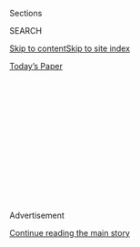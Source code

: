 <div id="app">

<div>

<div>

<div>

<div class="NYTAppHideMasthead css-1q2w90k e1suatyy0">

<div class="section css-ui9rw0 e1suatyy2">

<div class="css-eph4ug er09x8g0">

<div class="css-6n7j50">

</div>

<span class="css-1dv1kvn">Sections</span>

<div class="css-10488qs">

<span class="css-1dv1kvn">SEARCH</span>

</div>

[Skip to content](#site-content)[Skip to site
index](#site-index)

</div>

<div class="css-10698na e1huz5gh0">

</div>

</div>

<div id="masthead-bar-one" class="section hasLinks css-15hmgas e1csuq9d3">

<div class="css-uqyvli e1csuq9d0">

</div>

<div class="css-1uqjmks e1csuq9d1">

</div>

<div class="css-9e9ivx">

[](https://myaccount.nytimes3xbfgragh.onion/auth/login?response_type=cookie&client_id=vi)

</div>

<div class="css-1bvtpon e1csuq9d2">

[Today’s
Paper](https://www.nytimes3xbfgragh.onion/section/todayspaper)

</div>

</div>

</div>

</div>

<div data-aria-hidden="false">

<div id="site-content" data-role="main">

<div>

<div class="css-1aor85t" style="opacity:0.000000001;z-index:-1;visibility:hidden">

<div class="css-1hqnpie">

<div class="css-epjblv">

<span class="css-100wwgy">Eight Artists on the Influence of Tom of
Finland</span>

</div>

<div class="css-k008qs">

<div class="css-o5pzib">

<span class="css-18z7m18"></span>

<div>

</div>

</div>

<span class="css-1n6z4y">https://nyti.ms/3fVxqeT</span>

<div class="css-1705lsu">

<div class="css-4xjgmj">

<div class="css-4skfbu" data-role="toolbar" data-aria-label="Social Media Share buttons, Save button, and Comments Panel with current comment count" data-testid="share-tools">

  - 
  - 
  - 
  - 
    
    <div class="css-6n7j50">
    
    </div>

  - 

</div>

</div>

</div>

</div>

</div>

</div>

<div id="NYT_TOP_BANNER_REGION" class="css-13pd83m">

</div>

<div id="top-wrapper" class="css-1sy8kpn">

<div id="top-slug" class="css-l9onyx">

Advertisement

</div>

[Continue reading the main
story](#after-top)

<div class="ad top-wrapper" style="text-align:center;height:100%;display:block;min-height:250px">

<div id="top" class="place-ad" data-position="top" data-size-key="top">

</div>

</div>

<div id="after-top">

</div>

</div>

<div>

<div id="sponsor-wrapper" class="css-1hyfx7x">

<div id="sponsor-slug" class="css-19vbshk">

Supported by

</div>

[Continue reading the main
story](#after-sponsor)

<div id="sponsor" class="ad sponsor-wrapper" style="text-align:center;height:100%;display:block">

</div>

<div id="after-sponsor">

</div>

</div>

<div class="css-186x18t">

True Believers

</div>

<div class="css-1vkm6nb ehdk2mb0">

# Eight Artists on the Influence of Tom of Finland

</div>

Touko Valio Laaksonen, who would have been 100 this year, transformed
depictions of queer eroticism in art through his hyper-real,
hypermasculine style.

<div class="css-79elbk" data-testid="photoviewer-wrapper">

<div class="css-z3e15g" data-testid="photoviewer-wrapper-hidden">

</div>

<div class="css-1a48zt4 ehw59r15" data-testid="photoviewer-children">

![<span class="css-1l9o2ey e13ogyst0" data-aria-hidden="true">The artist
Tom of Finland at his house in Los Angeles in
1984.</span><span class="css-1nlbvxy e1z0qqy90" itemprop="copyrightHolder"><span class="css-1ly73wi e1tej78p0">Credit...</span><span><span>Photo
by Jack
Shear</span></span></span>](https://static01.graylady3jvrrxbe.onion/images/2020/07/13/t-magazine/13tmag-tomoffinland-slide-Q1LS/13tmag-tomoffinland-slide-Q1LS-articleLarge.jpg?quality=75&auto=webp&disable=upscale)

</div>

</div>

<div class="css-18e8msd">

<div class="css-vp77d3 epjyd6m0">

<div class="css-1baulvz">

By <span class="css-1baulvz last-byline" itemprop="name">John
Chiaverina</span>

</div>

</div>

  - 
    
    <div class="css-nv7ky2 e16638kd2">
    
    July 23,
    2020
    
    </div>

  - 
    
    <div class="css-4xjgmj">
    
    <div class="css-d8bdto" data-role="toolbar" data-aria-label="Social Media Share buttons, Save button, and Comments Panel with current comment count" data-testid="share-tools">
    
      - 
      - 
      - 
      - 
        
        <div class="css-6n7j50">
        
        </div>
    
      - 
    
    </div>
    
    </div>

</div>

</div>

<div class="section meteredContent css-1r7ky0e" name="articleBody" itemprop="articleBody">

<div class="css-1fanzo5 StoryBodyCompanionColumn">

<div class="css-53u6y8">

[Tom of
Finland](https://www.nytimes3xbfgragh.onion/2016/02/22/t-magazine/art/robert-mapplethorpe-tom-of-finland.html)’s
influence is so vast that it can be hard to calculate. Through sheer
force of imagination, the artist was able to manifest a hyper-real,
hypermasculine style of queer erotic illustration that would end up
inspiring not just legions of visual artists but entire subcultures. Any
time a stylist puts a young pop star in a leather biker cap for a
magazine shoot, the impact of Tom of Finland is not far-off.

The year 2020 marks the centennial of the birth of this artist, born
Touko Valio Laaksonen, who died in 1991. Exhibitions, both virtual and
in reopened spaces, have been staged or planned in locales as far-flung
as [Los
Angeles](https://www.nytimes3xbfgragh.onion/interactive/2015/08/20/t-magazine/los-angeles-city-guide.html),
[London](https://www.nytimes3xbfgragh.onion/2019/02/15/t-magazine/london-wellness.html),
Tokyo,
[Paris](https://www.nytimes3xbfgragh.onion/2019/02/26/t-magazine/paris-wellness.html),
[Berlin](https://www.nytimes3xbfgragh.onion/2018/08/23/t-magazine/berlin-guide.html)
and [Tallinn,
Estonia](https://www.nytimes3xbfgragh.onion/2018/07/24/travel/tallinn-estonia-vilnius-lithuania-52-places.html).
These commemorative shows are part of a larger, slower shift over the
past few decades, one that has seen the artist’s leather-clad figurative
work recast more firmly into an institutionally approved art
cannon.

</div>

</div>

<div id="t-true-believers-art-promo" class="section interactive-content interactive-size-scoop css-bvtwvj" data-id="100000007224768">

<div class="css-17ih8de interactive-body" data-sourceid="100000007224768">

[![](https://static01.graylady3jvrrxbe.onion/newsgraphics/2020/06/29/tmag-art-embeds-new/assets/images/art_issue_gif_special_editon.gif)](https://www.nytimes3xbfgragh.onion/issue/t-magazine/2020/07/02/true-believers-art-issue)

</div>

</div>

<div>

</div>

<div class="css-1fanzo5 StoryBodyCompanionColumn">

<div class="css-53u6y8">

In 2013, the artist’s work was included in a two-person exhibition with
the gay erotic art trailblazer — and, as it happens, the originator of
Laaksonen’s famous pseudonym — [Bob Mizer](http://bobmizer.org/) at the
[Museum of Contemporary Art, Los Angeles](https://www.moca.org/). Tom of
Finland drawings are in the permanent collection at the [Museum of
Modern
Art](https://www.nytimes3xbfgragh.onion/topic/organization/museum-of-modern-art)
in New York. Even Laaksonen’s home country and namesake, in which
homosexuality was criminalized until 1971, has come around to the
artist’s importance: In 2014, it made a series of stamps honoring Tom
of Finland, and a successful 2017 biopic was produced in the
country.

</div>

</div>

<div class="css-a7yk8a e73j0it0">

<div class="css-1xdhyk6 erfvjey0">

<span class="css-1ly73wi e1tej78p0">Image</span>

<div class="css-zjzyr8">

<div data-testid="lazyimage-container" style="height:529.088888888889px">

</div>

</div>

</div>

<span class="css-1l9o2ey e13ogyst0" data-aria-hidden="true">Tom of
Finland’s “Buddies”
(1973).</span><span class="css-1nlbvxy e1z0qqy90" itemprop="copyrightHolder"><span class="css-1ly73wi e1tej78p0">Credit...</span><span>Photo
by Brian Forrest. Courtesy of David Kordansky Gallery, Los
Angeles.</span></span>

<div class="css-1xdhyk6 erfvjey0">

<span class="css-1ly73wi e1tej78p0">Image</span>

<div class="css-zjzyr8">

<div data-testid="lazyimage-container" style="height:529.088888888889px">

</div>

</div>

</div>

<span class="css-1l9o2ey e13ogyst0" data-aria-hidden="true">The artist’s
“Untitled (From Kake Vol. 20 — ‘Pleasure
Park’).”</span><span class="css-1nlbvxy e1z0qqy90" itemprop="copyrightHolder"><span class="css-1ly73wi e1tej78p0">Credit...</span><span>Courtesy
of the Tom of Finland Foundation, Los Angeles, and David Kordansky
Gallery, Los Angeles</span></span>

</div>

<div class="css-1fanzo5 StoryBodyCompanionColumn">

<div class="css-53u6y8">

But the artist’s work has had a long road to wider acceptance. From a
young age, he took an interest in leather and uniforms — particularly
those of local loggers and farmers — which would become his primary
stylistic touchstone: Sailors flex and embrace in his work, and bikers
touch bulges. This early attraction was amplified during a stint **** in
the Finnish military, in which Laaksonen saw action in Finland’s 1941
Continuation War against the U.S.S.R., which landed his country on the
wrong side of World War II history until it **** switched sides late in
1944, and later through the emergent biker subculture, inspired by
[Marlon
Brando](https://www.nytimes3xbfgragh.onion/topic/person/marlon-brando)
in the 1953 film “The Wild One.” (It should be noted that though the
uniforms of the German military were an influence on the artist,
Laaksonen was decidedly anti-racist.)

An initially secretive postwar art practice begun **** while the artist
was working a day job at an advertising agency developed into a career,
spurred on **** by a successful submission, in 1956, **** to Mizer’s
magazine, Physique Pictorial, which had to be branded as a fitness
magazine as a cover, though that didn’t always work (Mizer was charged
with obscenity in 1954). Early pieces published under the Tom of Finland
moniker were more suggestive than explicit, but the artist’s work
evolved with the loosening of both legal and social constraints. Even
so, many of Laaksonen’s later, more explicit drawings retained the
winking affability seen in his more formative work.

</div>

</div>

<div class="css-1fanzo5 StoryBodyCompanionColumn">

<div class="css-53u6y8">

In 1978, Laaksonen made his first trip to Los Angeles, where he would
end up establishing the Tom of Finland Company with his muse and close
friend [Durk
Dehner](https://www.nytimes3xbfgragh.onion/slideshow/2016/02/23/t-magazine/inside-tom-house-tom-of-finland-in-los-angeles.html),
in order to fight rampant copyright infringement. That company would
expand into the nonprofit [Tom of Finland
Foundation](https://www.tomoffinland.org/), which to this day retains
headquarters in an Echo Park Craftsman house and continues to be an
important community hub.

</div>

</div>

<div>

</div>

<div class="css-79elbk" data-testid="photoviewer-wrapper">

<div class="css-z3e15g" data-testid="photoviewer-wrapper-hidden">

</div>

<div class="css-1a48zt4 ehw59r15" data-testid="photoviewer-children">

![<span class="css-1l9o2ey e13ogyst0" data-aria-hidden="true">Tom of
Finland’s house in the Echo Park neighborhood of Los Angeles, which is
now the headquarters of the Tom of Finland
Foundation.</span><span class="css-1nlbvxy e1z0qqy90" itemprop="copyrightHolder"><span class="css-1ly73wi e1tej78p0">Credit...</span><span>Photography
from the Rizzoli book “Tom House: Tom of Finland in Los Angeles” (2016).
Photo © Martyn
Thompson</span></span>](https://static01.graylady3jvrrxbe.onion/images/2020/07/13/t-magazine/13tmag-tomoffinland-slide-3QNG/13tmag-tomoffinland-slide-3QNG-articleLarge.jpg?quality=75&auto=webp&disable=upscale)

</div>

</div>

<div class="css-1fanzo5 StoryBodyCompanionColumn">

<div class="css-53u6y8">

Throughout this timeline, Tom of Finland has remained a quintessential
artist’s artist. In the early 1960s, the pioneering, boundary-pushing
gay artist [Robert
Mapplethorpe](https://www.nytimes3xbfgragh.onion/2018/11/23/t-magazine/robert-mappelthorpe-michael-cunningham-elif-batuman-hilton-als.html),
according to [Patti
Smith](https://www.nytimes3xbfgragh.onion/2015/10/07/t-magazine/patti-smith-m-train-objects.html),
discovered Tom of Finland’s work in a used bookstall in Times Square.
Mapplethorpe would become a crucial link in exposing Laaksonen’s work to
the contemporary art world. Mapplethorpe attended Laaksonen’s debut San
Francisco exhibition at the pioneering queer art gallery Fey-Way
Studios. Dehner facilitated the show, and Mapplethorpe’s enthusiasm
helped the artist land an exhibition at Robert Samuel Gallery in New
York two years later.

In 1985, the artist [Mike
Kelley](https://www.nytimes3xbfgragh.onion/2017/03/08/t-magazine/art/mike-kelley-mobile-homestead.html)
brought Tom of Finland to CalArts, the legendary Southern California art
school, to give a talk. In his introduction, Kelley called Tom of
Finland “an incredible inspiration in my work.” In context, it was a
bold statement. “CalArts was steeped within the dogma of conceptual art,
and Tom, of course, was anything but that,” the gallerist [David
Kordansky](https://tmagazine.blogs.nytimes3xbfgragh.onion/2014/09/10/david-kordansky-art-dealer-profile/),
who represents Tom of Finland’s work through the foundation, says.

S.R. Sharp, who is the vice-president and curator at the Tom of Finland
Foundation, says artists like Kelley revered Tom because his art did
nothing less than offer permission to explore sexuality and explicit
imagery in their own work. “And they always have remembered that,” Sharp
says. “And they’ve carried his legacy for many, many, many years.”

T talked to a wide range of artists about Tom of Finland’s influence for
**** what would have been his 100th
birthday.

</div>

</div>

<div class="css-79elbk" data-testid="photoviewer-wrapper">

<div class="css-z3e15g" data-testid="photoviewer-wrapper-hidden">

</div>

<div class="css-1a48zt4 ehw59r15" data-testid="photoviewer-children">

<div class="css-1xdhyk6 erfvjey0">

<span class="css-1ly73wi e1tej78p0">Image</span>

<div class="css-zjzyr8">

<div data-testid="lazyimage-container" style="height:352.5111111111111px">

</div>

</div>

</div>

<span class="css-1l9o2ey e13ogyst0" data-aria-hidden="true">An
installation view of “The Collectors,” curated by Elmgreen & Dragset, at
the Danish and Nordic Pavilions during the 2009 Venice
Biennale.</span><span class="css-1nlbvxy e1z0qqy90" itemprop="copyrightHolder"><span class="css-1ly73wi e1tej78p0">Credit...</span><span>Photo
by Anders Sune Berg
</span></span>

</div>

</div>

<div class="css-1fanzo5 StoryBodyCompanionColumn">

<div class="css-53u6y8">

### **[Elmgreen & Dragset](https://tmagazine.blogs.nytimes3xbfgragh.onion/2011/04/22/modern-amusement/), Berlin-based artist duo**

Tom of Finland’s art is unabashedly gay and celebratory of a subculture
and sexual rituals that were considered perverse when his drawings first
appeared in public. It seems absolutely devoid of the Protestant
reservedness, darkness, angst and pietism that has otherwise affected
the Nordic culture. In spite of the depictions of rough sexual
practices, there is something almost innocent and sweet about Tom of
Finland’s drawings, like it’s all playacting. Seen in today’s light, his
leather-clad muscle men don’t seem that different from [Tove Jansson’s
Moomintroll](https://www.nytimes3xbfgragh.onion/2016/12/15/t-magazine/art/moomin-tove-jansson-adventures-moominland.html)
fantasy figures.

When we curated the Nordic Pavilion at the 53rd Venice Biennale in 2009,
we installed a whole wall with Tom of Finland drawings. Even at that
time his art was considered controversial. It’s funny to think that only
a few years later Tom of Finland’s drawings appeared on national stamps
and on bedsheets and cushion covers from the traditional Finnish textile
company Finlayson, founded in 1820.

### **Cassils, Los Angeles-based performance artist**

Tom of Finland’s is probably the only artwork that I’ve ever jerked off
to. Those hot drawings scalded an impression onto my tender, young queer
brain fairly early on. I lived in Echo Park from 2009 to 2016. Visiting
Tom’s house was a refuge; knowing that it is still care taken by his
former lover enacts and makes present a rich, deep history. Its like a
portal to the queer culture I always aspired to but has mostly been
erased these days by digital platforms and
capitalism.

</div>

</div>

<div class="css-79elbk" data-testid="photoviewer-wrapper">

<div class="css-z3e15g" data-testid="photoviewer-wrapper-hidden">

</div>

<div class="css-1a48zt4 ehw59r15" data-testid="photoviewer-children">

<div class="css-1xdhyk6 erfvjey0">

<span class="css-1ly73wi e1tej78p0">Image</span>

<div class="css-zjzyr8">

<div data-testid="lazyimage-container" style="height:265.5111111111111px">

</div>

</div>

</div>

<span class="css-1l9o2ey e13ogyst0" data-aria-hidden="true">A portion of
the ceiling inside Tom of Finland’s Los Angeles
home.</span><span class="css-1nlbvxy e1z0qqy90" itemprop="copyrightHolder"><span class="css-1ly73wi e1tej78p0">Credit...</span><span>Photography
from the Rizzoli book “Tom House: Tom of Finland in Los Angeles” (2016).
Photo © Martyn Thompson</span></span>

</div>

</div>

<div class="css-1fanzo5 StoryBodyCompanionColumn">

<div class="css-53u6y8">

His formal mastery as a draftsman is really remarkable. You don’t see
people with that kind of skill set anymore. Forget about the subject
matter, the ability to draw that well is a pleasure to witness. Also,
the absurdity of Tom’s house as a living, breathing kinky institution: I
recall going there, and seeing this huge, huge butt plug holding open
the front door with this ancient Lab snoozing on the mat, and then,
looking up to the ceiling and instead of fixing a crack, they’d ****
hired a young queer artist, [Hector
Silva](http://www.worldoftomoffinland.com/tomsblog/weekly-artist-focus-hector-silva/),
to come in and paint a facade that’s as if you’re looking up somebody’s
kilt. That incredible amount of detail and labor and eroticism went into
absolutely every part of his life.

For a long time, there was no language around transness, or folks that
were gender nonconforming or nonbinary. And I think, similarly, perhaps
when Tom of Finland was forging this iconic style, he really took
ownership over his definition of what it was to be a homosexual, which
was perhaps, at that time, a term that was viewed as weak or derogatory.
For him to manifest this totally fantastical, empowered erotic vision,
it was completely contrary to that. So, I think that aspect of his
imagining is something that has definitely influenced me as an artist,
in terms of me being able to understand and forge a possibility for
myself.

### **[John Waters](https://www.nytimes3xbfgragh.onion/2015/11/20/t-magazine/my-10-favorite-books-john-waters.html), Baltimore-based filmmaker**

[Peter
Berlin](https://www.nytimes3xbfgragh.onion/2019/11/27/style/peter-berlin-the-70s-gay-sex-symbol-takes-new-york.html),
[Kenneth Anger](https://www.kennethanger.org/), Joe Dallesandro, Jeff
Stryker, [Jim
Morrison](https://www.nytimes3xbfgragh.onion/1971/07/09/archives/jim-morrison-25-lead-singer-with-doors-rock-group-dies.html),
[James
Bidgood](https://www.nytimes3xbfgragh.onion/2011/03/20/magazine/mag-20Bidgood-t.html),
[John
Rechy](https://www.nytimes3xbfgragh.onion/2013/12/01/us/a-first-gay-novel-a-poor-latino-boyhood-and-the-confluence.html),
even
[Elvis](https://www.nytimes3xbfgragh.onion/topic/person/elvis-presley)
and [James
Dean](https://www.nytimes3xbfgragh.onion/topic/person/james-dean). None
of them could have existed without Tom Of Finland’s art coming first. He
took the word “butch” and turned it into a lifestyle. No, a reason to
live.

</div>

</div>

<div class="css-1fanzo5 StoryBodyCompanionColumn">

<div class="css-53u6y8">

### **[Richard Hawkins](https://tmagazine.blogs.nytimes3xbfgragh.onion/2010/05/27/seeing-things-richard-hawkinss-haunted-houses/), Los Angeles-based artist**

Working for the Tom of Finland Company for several years, I was able to
see firsthand not only the breadth and amazing development of Tom’s
characters and story lines but also how widely seen the work became —
through distribution of Tom’s own publications but, more important, hand
to hand and fan to fan. I take from that a very valuable lesson about
artistic practice: By pursuing and portraying the particulars of your
own personal desires — as idiosyncratic, abhorrent, irresponsible or far
too subjective as your current situation may make it seem — you might
just someday inspire the lives of others, many of whom may be worlds and
lifetimes
away.

</div>

</div>

<div class="css-a7yk8a e73j0it0">

<div class="css-1xdhyk6 erfvjey0">

<span class="css-1ly73wi e1tej78p0">Image</span>

<div class="css-zjzyr8">

<div data-testid="lazyimage-container" style="height:515.5555555555555px">

</div>

</div>

</div>

<span class="css-1l9o2ey e13ogyst0" data-aria-hidden="true">G.B. Jones’s
“Girls Who Are Fans of Sailor Moon”
(1996).</span><span class="css-1nlbvxy e1z0qqy90" itemprop="copyrightHolder"><span class="css-1ly73wi e1tej78p0">Credit...</span><span>Courtesy
of the artist and Cooper Cole Gallery,
Toronto</span></span>

<div class="css-1xdhyk6 erfvjey0">

<span class="css-1ly73wi e1tej78p0">Image</span>

<div class="css-zjzyr8">

<div data-testid="lazyimage-container" style="height:515.5555555555555px">

</div>

</div>

</div>

<span class="css-1l9o2ey e13ogyst0" data-aria-hidden="true">Jones’s “Tom
Girls Go West”
(2001).</span><span class="css-1nlbvxy e1z0qqy90" itemprop="copyrightHolder"><span class="css-1ly73wi e1tej78p0">Credit...</span><span>Courtesy
of the artist and Cooper Cole Gallery,
Toronto</span></span>

</div>

<div class="css-1fanzo5 StoryBodyCompanionColumn">

<div class="css-53u6y8">

### **[Catherine Opie](https://www.nytimes3xbfgragh.onion/2019/10/02/t-magazine/catherine-opie.html), Los Angeles-based photographer**

As a longtime Angeleno and definitely someone who has been a part of a
larger queer leather community here, I know how important Tom of Finland
was in terms of brotherhood. So even though it wasn’t necessarily for
me, Tom’s house always provided an amazing community resource. But for
me as a dyke, I could not find myself in Tom of Finland’s work beyond
drag.

In a certain way, there was always a position of separatism with the
leather men compared to the leather dykes. Which is why I’m so
interested in the influence that Tom of Finland had on \[the Canadian
artist and publisher\] [G. B.
Jones](https://coopercolegallery.com/artist/g-b-jones/). For the first
time within G. B. Jones’s zines, in which she adopted the style of Tom
of Finland, I was able to see my own community and my own self, versus
the fantasies that many of us carried of being leather daddies.

Tom of Finland, what he modeled for us in his drawings, was actually a
butch drag. We ended up adopting this — it was a way for us to do drag
as a community. But G. B. Jones, with her drawings, all of a sudden made
it part of our queer culture — we could think of ourselves as being
women and leather dykes versus just doing
drag.

### **Simon Haas, of the Los Angeles-based artist duo the** **[Haas Brothers](http://www.thehaasbrothers.com/)**

My college boyfriend gave me a Tom of Finland Kake comic for my 21st
birthday, when I was studying at the Rhode Island School of Design. I
was a recently out-of-the-closet painting student filled with angst
about my sexuality and my art, and this was my first exposure to art
that made me feel like I belonged. Tom of Finland’s deft pencil work and
the immediate eroticism are enough to make any young gay boy a quick
fan, but after a decade of looking at his drawings, I understand that
his work transcends pornography and occupies a space of queer
spirituality. I came for the giant phalluses and stayed for the joy of
being a gay person. Tom’s drawings are unapologetically happy and have
not a shred of shame in them — an incredible rarity in any depiction of
homosexuality, even now. Tom had the fortitude of spirit to celebrate
men at *play* at a time when most of the world considered gay people to
be an abomination. I am 64 years his junior, and I have yet to discover
within myself the kind of fearless happiness that Tom manifested in his
work. Tom had such an abundance of radical self-acceptance that his work
continues to impart the spirit of self-love onto gay men everywhere. I
will never know Tom, but I can sincerely say that I love him with all my
heart.

</div>

</div>

<div class="css-79elbk" data-testid="photoviewer-wrapper">

<div class="css-z3e15g" data-testid="photoviewer-wrapper-hidden">

</div>

<div class="css-1a48zt4 ehw59r15" data-testid="photoviewer-children">

<div class="css-1xdhyk6 erfvjey0">

<span class="css-1ly73wi e1tej78p0">Image</span>

<div class="css-zjzyr8">

<div data-testid="lazyimage-container" style="height:308.0444444444445px">

</div>

</div>

</div>

<span class="css-1l9o2ey e13ogyst0" data-aria-hidden="true">Tom of
Finland’s “Sailor’s Dream”
(1959).</span><span class="css-1nlbvxy e1z0qqy90" itemprop="copyrightHolder"><span class="css-1ly73wi e1tej78p0">Credit...</span><span>Photo
by Brian Forrest. Courtesy of David Kordansky Gallery, Los
Angeles</span></span>

</div>

</div>

<div class="css-1fanzo5 StoryBodyCompanionColumn">

<div class="css-53u6y8">

### **[Brontez Purnell](https://www.whiting.org/awards/winners/brontez-purnell), Oakland, Calif.-based writer and artist**

We kind of take Tom of Finland for granted, because, let’s be honest, as
gay men, do we really need any more images of super muscular white
dudes? No, of course not. But, also, he was an excellent portraitist,
probably the last of the greatest of them, in a world where the camera
has become omni-accessible.

Also, when he was creating, I don’t think anybody really understood how
out of vogue or how hyper-questioned hypermasculinity would become. But
the thing that was absolutely radical was that he was doing this in the
’40s. When you do the residency \[Purnell was a resident at the Tom of
Finland Foundation in 2019\], you get access to his room, and I saw
drawings from when he was like 8 years old, and he’s doing these little
comics about cops and robbers. So, he was definitely all about dudes in
uniforms.

<div class="css-79elbk" data-testid="photoviewer-wrapper">

<div class="css-z3e15g" data-testid="photoviewer-wrapper-hidden">

</div>

<div class="css-1a48zt4 ehw59r15" data-testid="photoviewer-children">

<div class="css-zgakxe erfvjey0">

<span class="css-1ly73wi e1tej78p0">Image</span>

<div class="css-zjzyr8">

<div data-testid="lazyimage-container" style="height:529.088888888889px">

</div>

</div>

</div>

<span class="css-1l9o2ey e13ogyst0" data-aria-hidden="true">Tom of
Finland’s “The New Biker Stud”
(1969).</span><span class="css-1nlbvxy e1z0qqy90" itemprop="copyrightHolder"><span class="css-1ly73wi e1tej78p0">Credit...</span><span>Courtesy
of the Tom of Finland Foundation, Los Angeles, and David Kordansky
Gallery, Los Angeles</span></span>

</div>

</div>

When I was the artist in residence there, it says Tom of Finland, so you
would expect a bunch of German dudes in leather, but it was a pretty
diverse group of people. The people who run that organization are very,
very near and dear to me. I think they still have a very, very deep and
intentional hand in L.A. queer radical art. The month I was there, I saw
that house be a welcoming spot for so many different people — so many
walks of queer life.

It’s a thing that I think is seemingly dead in San Francisco — the house
is maybe the last bastion of the radical, queer, underground meeting
place. But also through the filter of these still amazing drawings. With
Tom of Finland, it’s important to be able to place him in his time
period. He was definitely doing something that was going to get his ass
killed, but he said, “This is my art. This is the type of beauty I want
to enact in the world,” and there is no way to not be in awe of
that.

<div class="css-79elbk" data-testid="photoviewer-wrapper">

<div class="css-z3e15g" data-testid="photoviewer-wrapper-hidden">

</div>

<div class="css-1a48zt4 ehw59r15" data-testid="photoviewer-children">

<div class="css-zgakxe erfvjey0">

<span class="css-1ly73wi e1tej78p0">Image</span>

<div class="css-zjzyr8">

<div data-testid="lazyimage-container" style="height:515.5555555555555px">

</div>

</div>

</div>

<span class="css-1l9o2ey e13ogyst0" data-aria-hidden="true">Tom of
Finland’s “Untitled (Preparatory Drawing for Kake Vol. 16 — ‘Sex on the
Train’)”
(1974).</span><span class="css-1nlbvxy e1z0qqy90" itemprop="copyrightHolder"><span class="css-1ly73wi e1tej78p0">Credit...</span><span>Courtesy
of David Kordansky Gallery, Los
Angeles</span></span>

</div>

</div>

### **[Tom Bianchi](https://tmagazine.blogs.nytimes3xbfgragh.onion/2013/05/02/feeling-for-fire-island-memories/), Palm Springs, Calif.-based photographer**

In the pocket-size Physique Pictorial magazines, I first saw Tom of
Finland drawings. As a frustrated, horny adolescent thinking myself
alone in my perverse desires, I reveled in his mind-blowing sex
fantasies. But I never thought those men or what they were up to could
be real. In the late ’50s and early ’60s, few men had the physiques he
idealized. And I saw no evidence that Tom’s world existed beyond his
imagination. But that didn’t stop me from joining in his adventures with
my dick in hand. Years later, I learned that Tom drew with one hand and
held his dick in the other. That revelation speaks to the authenticity
of his art.

</div>

</div>

<div class="css-1fanzo5 StoryBodyCompanionColumn">

<div class="css-53u6y8">

Tom wanted us to feel the charge of his desires in our loins. I agree
with [Richard
Ellmann](https://www.nytimes3xbfgragh.onion/1987/05/14/obituaries/richard-ellmann-dies-at-69-eminent-james-joyce-scholar.html)’s
observations on [Oscar
Wilde](https://www.nytimes3xbfgragh.onion/2018/10/02/t-magazine/oscar-wilde-temple-london.html),
that life would repeat itself tediously were it not for the daemonic
changes art forces upon it. I also agree with Ellmann’s idea that the
artist makes models of experience that people rush to try out. Tom of
Finland perfectly exemplifies this observation. Before Tom, the
homosexual stereotype was a narrowly limited negative one. But Tom
opened a door to an alternate, robust way of being queer. He invited us
to dress and play with hypermasculine images of ourselves and
illustrated myriad sexual adventures we could realize. Tom of Finland
expanded our vision of what was possible for us to experience. How many
artists’ work has changed our culture so profoundly? That we celebrate
Tom’s 100th birthday today is a testament to the transformative power of
his work.

*These interviews have been edited and
condensed.*

</div>

</div>

<div id="t-true-believers-art-nav" class="section interactive-content interactive-size-scoop css-m2zfm8" data-id="100000007224767">

<div class="css-17ih8de interactive-body" data-sourceid="100000007224767">

<div id="g-bottomnav" class="g-bottomnav">

### [True Believers Art Issue](https://www.nytimes3xbfgragh.onion/issue/t-magazine/2020/07/02/true-believers-art-issue)

</div>

</div>

</div>

</div>

<div>

</div>

<div>

</div>

<div>

</div>

<div>

<div id="bottom-wrapper" class="css-1ede5it">

<div id="bottom-slug" class="css-l9onyx">

Advertisement

</div>

[Continue reading the main
story](#after-bottom)

<div id="bottom" class="ad bottom-wrapper" style="text-align:center;height:100%;display:block;min-height:90px">

</div>

<div id="after-bottom">

</div>

</div>

</div>

</div>

</div>

## Site Index

<div>

</div>

## Site Information Navigation

  - [© <span>2020</span> <span>The New York Times
    Company</span>](https://help.nytimes3xbfgragh.onion/hc/en-us/articles/115014792127-Copyright-notice)

<!-- end list -->

  - [NYTCo](https://www.nytco.com/)
  - [Contact
    Us](https://help.nytimes3xbfgragh.onion/hc/en-us/articles/115015385887-Contact-Us)
  - [Work with us](https://www.nytco.com/careers/)
  - [Advertise](https://nytmediakit.com/)
  - [T Brand Studio](http://www.tbrandstudio.com/)
  - [Your Ad
    Choices](https://www.nytimes3xbfgragh.onion/privacy/cookie-policy#how-do-i-manage-trackers)
  - [Privacy](https://www.nytimes3xbfgragh.onion/privacy)
  - [Terms of
    Service](https://help.nytimes3xbfgragh.onion/hc/en-us/articles/115014893428-Terms-of-service)
  - [Terms of
    Sale](https://help.nytimes3xbfgragh.onion/hc/en-us/articles/115014893968-Terms-of-sale)
  - [Site
    Map](https://spiderbites.nytimes3xbfgragh.onion)
  - [Help](https://help.nytimes3xbfgragh.onion/hc/en-us)
  - [Subscriptions](https://www.nytimes3xbfgragh.onion/subscription?campaignId=37WXW)

</div>

</div>

</div>

</div>
